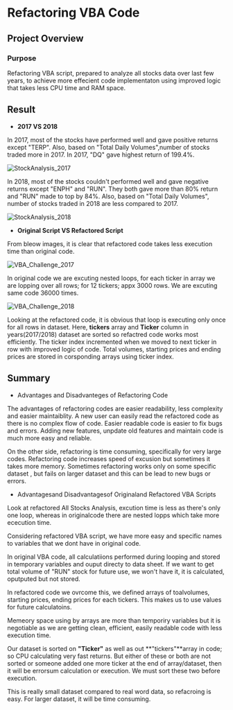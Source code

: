 # Refactoring VBA Code
## Project Overview

### Purpose
Refactoring VBA script, prepared to analyze all stocks data over last few years, to achieve more effecient code implementaton 
using improved logic that takes less CPU time and RAM space. 

## Result

- **2017 VS 2018**

In 2017, most of the stocks have performed well and gave positive returns except "TERP". Also, based on "Total Daily Volumes",number of stocks traded more in 2017. 
In 2017, "DQ" gave highest return of 199.4%.

![StockAnalysis_2017](https://user-images.githubusercontent.com/107717882/176259178-26978724-d468-48e2-80db-e02f8e5a7950.png)

In 2018, most of the stocks couldn't performed well and gave negative returns except "ENPH" and "RUN". They both gave more than 80% return and "RUN" made to top by 84%. Also, based on "Total Daily Volumes", number of stocks traded in  2018 are less compared to 2017. 

![StockAnalysis_2018](https://user-images.githubusercontent.com/107717882/176259255-93a77ac3-5ec2-4bbd-ac59-ea60e88fd3c7.png)

- **Original Script VS Refactored Script**

From bleow images, it is clear that refactored code takes less execution time than original code.

![VBA_Challenge_2017](https://user-images.githubusercontent.com/107717882/176259867-9e1fe757-71d5-4248-b551-0004218f57e9.png)

In original code we are excuting nested loops, for each ticker in array we are lopping over all rows; for 12 tickers; appx 3000 rows. We are excuting same code 36000 times. 

![VBA_Challenge_2018](https://user-images.githubusercontent.com/107717882/176259987-ba2d8aef-55d8-40c7-b5c3-30c92baf85c6.png)

Looking at the refactored code, it is obvious that loop is executing only once for all rows in dataset. Here, **tickers** array and **Ticker** column
in years(2017/2018) dataset are sorted so refactred code works most efficiently. The ticker index incremented when we moved to next ticker in row with improved 
logic of code. Total volumes, starting prices and ending prices are stored in corsponding arrays using ticker index. 

## Summary
  - Advantages and Disadvanteges of Refactoring Code
  
The advantages of refactoring codes are easier readability, less complexity and easier maintaiblity. A new user can easily read the refactored code as there is no complex flow of code. Easier readable code is easier to fix bugs and errors. Adding new features, unpdate old features and maintain code is much more easy and reliable.

On the other side, refactoring is time consuming, specifically for very large codes. Refactoring code increases speed of excusion but sometimes it takes more 
memory. Sometimes refactoring works only on some specific dataset , but fails on larger dataset and this can be lead to new bugs or errors. 
  
  - Advantagesand Disadvantagesof Originaland Refactored VBA Scripts
  
Look at refactored All Stocks Analysis, excution time is less as there's only one loop, whereas in originalcode there are nested lopps which take more 
ececution time.

Considering refactored VBA script, we have more easy and specific names to variables that we dont have in original code. 

In original VBA code, all calculatiions performed during looping and stored in temporary variables and ouput directy to data sheet. If we want to get total volume of "RUN" stock for future use, we won't have it, it is calculated, oputputed but not stored.

In refactored code we ovrcome this, we defined arrays of toalvolumes, starting prices, ending prices for each tickers. This makes us to use values for future calculatoins.

Memeory space using by arrays are more than temporiry variables but it is negotiable as we are getting clean, efficient, easily readable code with less execution
time.

Our dataset is sorted on **"Ticker"** as well as out **"tickers"**array in code; so CPU calculating very fast returns. But either of these or both are not sorted or someone added one more ticker at the end of array/dataset, then it will be errorsum calculation or execution. We must sort these two before execution.
 
This is really small dataset compared to real word data, so refacroing is easy. For larger dataset, it will be time consuming. 



